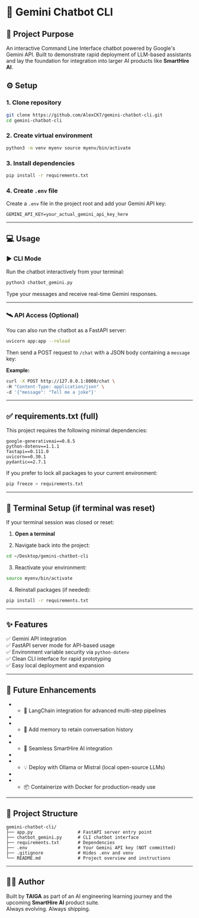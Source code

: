 # 🌟 Gemini Chatbot CLI

## 🚀 Project Purpose

An interactive Command Line Interface chatbot powered by Google's Gemini API. Built to demonstrate rapid deployment of LLM-based assistants and lay the foundation for integration into larger AI products like **SmartHire AI**.

## ⚙️ Setup

### 1\. Clone repository

```bash
git clone https://github.com/AlexCK7/gemini-chatbot-cli.git
cd gemini-chatbot-cli
```

### 2\. Create virtual environment

```bash
python3 -m venv myenv source myenv/bin/activate
```

### 3\. Install dependencies

```bash
pip install -r requirements.txt
```

### 4\. Create `.env` file

Create a `.env` file in the project root and add your Gemini API key:

```env
GEMINI_API_KEY=your_actual_gemini_api_key_here
```

* * *

## 💻 Usage

### ▶️ CLI Mode

Run the chatbot interactively from your terminal:

```bash
python3 chatbot_gemini.py
```

Type your messages and receive real-time Gemini responses.

* * *

### 🛰️ API Access (Optional)

You can also run the chatbot as a FastAPI server:

```bash
uvicorn app:app --reload
```

Then send a POST request to `/chat` with a JSON body containing a `message` key:

**Example:**

```bash
curl -X POST http://127.0.0.1:8000/chat \      
-H "Content-Type: application/json" \      
-d '{"message": "Tell me a joke"}'
```

* * *

## ✅ requirements.txt (full)

This project requires the following minimal dependencies:

```text
google-generativeai==0.8.5 
python-dotenv==1.1.1 
fastapi==0.111.0 
uvicorn==0.30.1 
pydantic==2.7.1
```

If you prefer to lock all packages to your current environment:

```bash
pip freeze > requirements.txt
```

* * *

## 🧪 Terminal Setup (if terminal was reset)

If your terminal session was closed or reset:

 1.  **Open a terminal**
     
 2.  Navigate back into the project:    

```bash
cd ~/Desktop/gemini-chatbot-cli
```

3.  Reactivate your environment:

```bash
source myenv/bin/activate
```

4.  Reinstall packages (if needed):

```bash
pip install -r requirements.txt
```

* * *

## ✨ Features

✅ Gemini API integration  
✅ FastAPI server mode for API-based usage  
✅ Environment variable security via `python-dotenv`  
✅ Clean CLI interface for rapid prototyping  
✅ Easy local deployment and expansion

* * *

## 🔮 Future Enhancements

* *   🔗 LangChain integration for advanced multi-step pipelines
*     
* *   🧠 Add memory to retain conversation history
*     
* *   🧩 Seamless SmartHire AI integration
*     
* *   💡 Deploy with Ollama or Mistral (local open-source LLMs)
*     
* *   📦 Containerize with Docker for production-ready use  

* * *

## 📁 Project Structure

```text
gemini-chatbot-cli/
├── app.py                 # FastAPI server entry point
├── chatbot_gemini.py      # CLI chatbot interface
├── requirements.txt       # Dependencies
├── .env                   # Your Gemini API key (NOT committed)
├── .gitignore             # Hides .env and venv
└── README.md              # Project overview and instructions
```

* * *

## 🧑‍💻 Author

Built by **TAIGA** as part of an AI engineering learning journey and the upcoming **SmartHire AI** product suite.  
Always evolving. Always shipping.